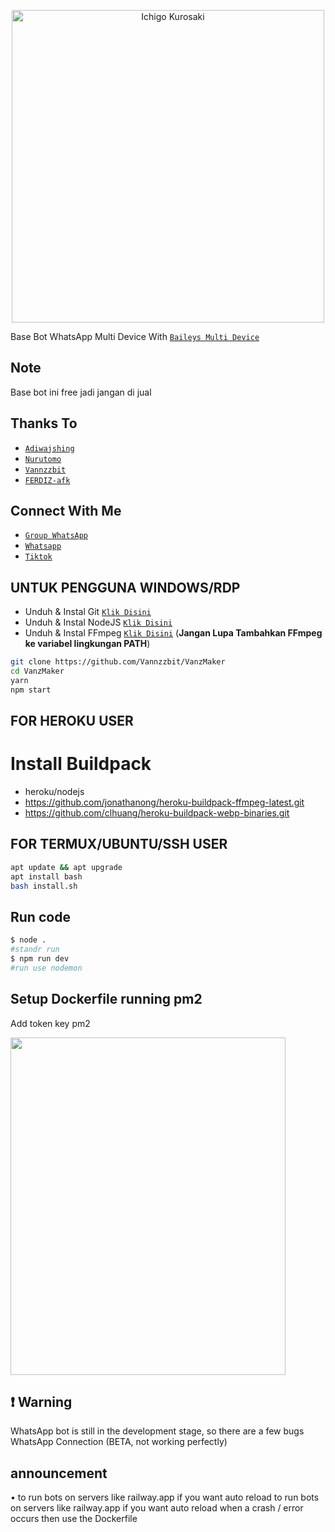 <p align="center">
<img src="https://telegra.ph/file/b2d8e2435068d3a5fa7ac.jpg" alt="Ichigo Kurosaki" width="500"/>

Base Bot WhatsApp Multi Device With [`Baileys Multi Device`](https://github.com/adiwajshing)

## Note
Base bot ini free jadi jangan di jual

## Thanks To
* [`Adiwajshing`](https://github.com/adiwajshing)
* [`Nurutomo`](https://github.com/Nurutomo)
* [`Vannzzbit`](https://github.com/Vannzzbit)
* [`FERDIZ-afk`](https://github.com/FERDIZ-afk)

## Connect With Me
* [`Group WhatsApp`](https://chat.whatsapp.com/DznMqtSaWwm4tGZlfpCAz3)
* [`Whatsapp`](https://wa.me/62895801290205?text=Assalamualaikum)
* [`Tiktok`](tiktok.com/@kelasdekk98)

## UNTUK PENGGUNA WINDOWS/RDP

* Unduh & Instal Git [`Klik Disini`](https://git-scm.com/downloads)
* Unduh & Instal NodeJS [`Klik Disini`](https://nodejs.org/en/download)
* Unduh & Instal FFmpeg [`Klik Disini`](https://ffmpeg.org/download.html) (**Jangan Lupa Tambahkan FFmpeg ke variabel lingkungan PATH**)


```bash
git clone https://github.com/Vannzzbit/VanzMaker
cd VanzMaker
yarn
npm start
```


## FOR HEROKU USER
# Install Buildpack
- heroku/nodejs
- https://github.com/jonathanong/heroku-buildpack-ffmpeg-latest.git
- https://github.com/clhuang/heroku-buildpack-webp-binaries.git


## FOR TERMUX/UBUNTU/SSH USER

```bash
apt update && apt upgrade
apt install bash
bash install.sh
```

## Run code
```bash
$ node .
#standr run
$ npm run dev
#run use nodemon
```

## Setup Dockerfile running pm2
 Add token key pm2

<img src="https://github.com/NzrlAfndi/Ichigo-Kurosaki/blob/master/sampah/IMG_20220911_202949.jpg" width="440" height="540"/>
 

## ❗ Warning
WhatsApp bot is still in the development stage, so there are a few bugs
WhatsApp Connection (BETA, not working perfectly)
## announcement 
• to run bots on servers like railway.app if you want auto reload
to run bots on servers like railway.app if you want auto reload
  when a crash / error occurs then use the Dockerfile 

